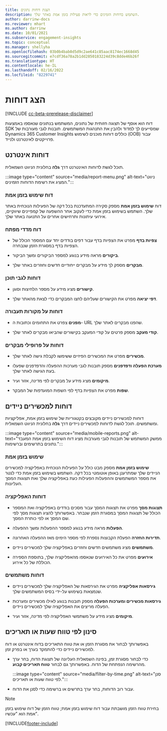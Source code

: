 ```yaml
---
title: הצגת דוחות נתונים
description: השתמש בדוחות הזמינים כדי לראות פעילות בזמן אמת באתר שלך.
author: darrinw-docs
ms.reviewer: mhart
ms.author: darrinw
ms.date: 10/01/2021
ms.subservice: engagement-insights
ms.topic: conceptual
ms.manager: shellyha
ms.openlocfilehash: 03b0b4bab0d5d9c2ae641c85aac8174ec1668d45
ms.sourcegitcommit: e7cdf36a78a2b1dd2850183224d39c8dde46b26f
ms.translationtype: HT
ms.contentlocale: he-IL
ms.lasthandoff: 02/16/2022
ms.locfileid: "8229741"
---
```

# <a name="view-reports"></a>הצג דוחות

[!INCLUDE [cc-beta-prerelease-disclaimer](includes/cc-beta-prerelease-disclaimer.md)]

דוח הוא אוסף של תצוגה חזותית של נתונים, המשתמש בנתונים שנאספו באמצעות SDK שמסייעים לך למדוד ולהבין את התנהגות המשתמשים. תובנות לגבי מעורבות של Dynamics 365 Customer Insights כוללים דוחות מוכנים לשימוש (OOB) עבור פרוייקטים לאינטרנט ולנייד.  

## <a name="web-reports"></a>דוחות אינטרנט

תוכל לגשת לדוחות האינטרנט דרך **גלה** בחלונית הניווט השמאלית.

:::image type="content" source="media/report-menu.png" alt-text="ניווט המציג את רשימת הדוחות הזמינים.":::

### <a name="real-time-usage-report"></a>דוח שימוש בזמן אמת

דוח **שימוש בזמן אמת** מספק סקירה המתעדכנת בכל דקה של הפעילות הנוכחית באתר שלך. השתמש בשימוש בזמן אמת כדי לעקוב אחר ההשפעה של קמפיינים שיווקיים, אירועי עיתונות ותרחישים אחרים על התנועה באתר שלך.

### <a name="key-metrics-reports"></a>דוח מדדי מפתח

- **צפיות בדף** מפרט את הצפיות בדף עבור דפים בודדים יחד עם המספר הכולל של הצפיות בדף במסגרת הזמן שנבחרה.

- **ביקורים** מראה מידע בנוגע למספר הביקורים ומשך הביקור.

- **מבקרים** מספק לך מידע על מבקרים ייחודיים חדשים וחוזרים באתר שלך.

### <a name="content-reports"></a>דוחות לגבי תוכן

- **קישורים** מציג מידע על מספר הלחיצות וסוגן.

- **דפי יציאה** מפרט את הקישורים שעליהם לחצו המבקרים כדי לצאת מהאתר שלך.

### <a name="traffic-sources-reports"></a>דוחות על מקורות תעבורה

- **מפנים** צפרט את התחומים וכתובות ה- URL שהפנו מבקרים לאתר שלך.

- **קודי מעקב** מספק פרטים על קודי המעקב בקישורים שהביאו מבקרים לאתר שלך.

### <a name="visitor-profiles-reports"></a>דוחות על פרופילי מבקרים

- **מכשירים** מפרט את המכשירים הפיזיים ששימשו לקבלת גישה לאתר שלך.

- **מערכת הפעלה ודפדפנים** מספק תובנות לגבי מערכות ההפעלה והדפדפנים שפעלו בעת הגישה לאתר שלך.

- **מיקומים** מציג מידע על מבקרים לפי מדינה, אזור ועיר.

- **שפות** מפרט את הצפיות בדף לפי השפות המועדפות של המבקר.

## <a name="mobile-reports"></a>דוחות למכשירים ניידים

דוחות למכשירים ניידים מקובצים בקטגוריות של שימוש בזמן אמת, אפליקציות ומשתמשים. תוכל לגשת לדוחות למכשירים ניידים דרך **גלה** בחלונית הניווט השמאלית.   

:::image type="content" source="media/mobile-reports.png" alt-text="ממשק המשתמש של תובנות לגבי מעורבות מציג דוח השימוש בזמן אמת המעבד נתונים בתרשימים וברשימות.":::   

### <a name="real-time-usage"></a>שימוש בזמן אמת

**שימוש בזמן אמת** מספק מבט כולל על הפעילות הנוכחית באפליקציה למכשירים הניידים שלך שמתרענן באופן אוטומטי בכל דקה. השתמש בשימוש בזמן אמת כדי לנטר את מספר המשתמשים וההפעלות הפעילות כעת באפליקציה שלך ואת תצוגות המסך העליונות.

### <a name="app-reports"></a>דוחות האפליקציה

- **תצוגות מסך** מפרט את תצוגות המסך עבור מסכים בודדים באפליקציה ואת המספר הכולל של תצוגות המסך במסגרת הזמן שנבחר. באפשרותך להציג תצוגות מסך לפי שם המסך או לפי כותרת המסך.

- **הפעלות** מראה מידע בנוגע למספר ההפעלות ומשך ההפעלה.

- **תדירות החזרה** הפעלת הקבוצות נספרת לפי מספר הימים מאז ההפעלה האחרונה.

- **משתמשים** מציג משתמשים חדשים וחוזרים באפליקציה שלך למכשירים ניידים.

- **אירועים** מפרט את כל האירועים שנאספו מהאפליקציה שלך, בתוספת הספירה הכוללת של כל אירוע.

### <a name="user-reports"></a>דוחות משתמשים

- **גירסאות אפליקציה** מפרט את הגירסאות של האפליקציה שלך למכשירים ניידים שנמצאות בשימוש על-ידי בסיס המשתמשים שלך.

- **גירסאות מכשירים ומערכות הפעלה** מספק תובנות בנוגע לאילו מכשירים ומערכות הפעלה מריצים את האפליקציה שלך למכשירים ניידים.

- **מיקומים** מציג מידע על משתמשי האפליקציה לפי מדינה, אזור ועיר.

## <a name="filter-by-time-or-date-range"></a>סינון לפי טווח שעות או תאריכים

באפשרותך לבחור את מסגרת הזמן או את טווח התאריכים בדוח אינטרנט או דוח למכשירים ניידים כדי להתמקד בערך או בפרק זמן. 

- כדי לבחור מסגרת זמן, בפינה השמאלית העליונה של תצוגת הדוח, בחר ערך מהרשימה הנפתחת של הדוח. באפשרותך גם לבחור **טווח תאריכים קבוע**. 

  :::image type="content" source="media/filter-by-time.png" alt-text="סנן לפי טווח שעות או תאריכים.":::   

- עבור רוב הדוחות, בחר ערך בתרשים או ברשימה כדי לסנן את הדוח.

> [!NOTE]
> בחירת טווח הזמן מושבתת עבור דוח שימוש בזמן אמת; טווח הזמן של דוח שימוש בזמן אמת הוא "עכשיו".


[!INCLUDE[footer-include](../includes/footer-banner.md)]
